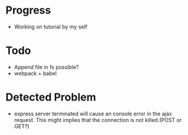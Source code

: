 # Progress
* Working on tutorial by my self


# Todo
* Append file in fs possible?
* webpack + babel

# Detected Problem
* express server terminated will cause an console error in the ajax request. This might implies that the connection is not killed.(POST or GET?)